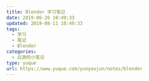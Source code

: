 ```yaml
---
title: Blender 学习笔记
date: 2019-06-26 10:49:33
updated: 2019-08-11 10:49:33
tags:
  - 学习
  - 笔记
  - Blender
categories:
  - 云游的小笔记
type: yuque
url: https://www.yuque.com/yunyoujun/notes/blender
---
```

